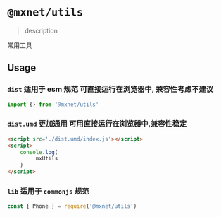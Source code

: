 <!--
 * @Author: 邱狮杰
 * @Date: 2022-05-10 22:47:31
 * @LastEditTime: 2022-06-03 22:43:08
 * @Description: 
 * @FilePath: /repo/packages/utils/README.md
-->
# `@mxnet/utils`

> description

常用工具

## Usage

### `dist` 适用于 esm 规范 可直接运行在浏览器中, 兼容性考虑不建议

```ts
import {} from '@mxnet/utils'
```

### `dist.umd` 更加通用 可用直接运行在浏览器中,兼容性稳定

```html
<script src='./dist.umd/index.js'></script>
<script>
    console.log(
         mxUtils
    )
</script>
```

### `lib` 适用于 `commonjs` 规范
```ts
const { Phone } = require('@mxnet/utils')
```
